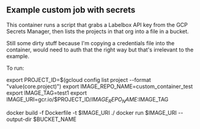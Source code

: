 ## Example custom job with secrets

This container runs a script that grabs a Labelbox API key from the GCP Secrets Manager, then lists the projects in that org into a file in a bucket.

Still some dirty stuff because I'm copying a credentials file into the container, would need to auth that the right way but that's irrelevant to the example.

To run:

export PROJECT_ID=$(gcloud config list project --format "value(core.project)")
export IMAGE_REPO_NAME=custom_container_test
export IMAGE_TAG=test1
export IMAGE_URI=gcr.io/$PROJECT_ID/$IMAGE_REPO_NAME:$IMAGE_TAG

docker build -f Dockerfile -t $IMAGE_URI ./
docker run $IMAGE_URI --output-dir $BUCKET_NAME

